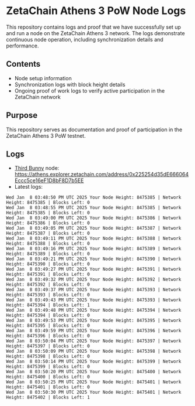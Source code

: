 # ZetaChain Athens 3 PoW Node Logs
This repository contains logs and proof that we have successfully set up and run a node on the ZetaChain Athens 3 network. The logs demonstrate continuous node operation, including synchronization details and performance.

## Contents
- Node setup information
- Synchronization logs with block height details
- Ongoing proof of work logs to verify active participation in the ZetaChain network

## Purpose
This repository serves as documentation and proof of participation in the ZetaChain Athens 3 PoW testnet.

## Logs

- [Third Bunny](https://thirdbunny.xyz/) node: https://athens.explorer.zetachain.com/address/0x225254d35dE666064Eccc5ce16eF1D8bF8D7b5EE
- Latest logs:
```
Wed Jan  8 03:48:50 PM UTC 2025 Your Node Height: 8475385 | Network Height: 8475385 | Blocks Left: 0
Wed Jan  8 03:48:55 PM UTC 2025 Your Node Height: 8475385 | Network Height: 8475385 | Blocks Left: 0
Wed Jan  8 03:49:00 PM UTC 2025 Your Node Height: 8475386 | Network Height: 8475386 | Blocks Left: 0
Wed Jan  8 03:49:05 PM UTC 2025 Your Node Height: 8475387 | Network Height: 8475387 | Blocks Left: 0
Wed Jan  8 03:49:11 PM UTC 2025 Your Node Height: 8475388 | Network Height: 8475388 | Blocks Left: 0
Wed Jan  8 03:49:16 PM UTC 2025 Your Node Height: 8475389 | Network Height: 8475389 | Blocks Left: 0
Wed Jan  8 03:49:21 PM UTC 2025 Your Node Height: 8475390 | Network Height: 8475390 | Blocks Left: 0
Wed Jan  8 03:49:27 PM UTC 2025 Your Node Height: 8475391 | Network Height: 8475391 | Blocks Left: 0
Wed Jan  8 03:49:32 PM UTC 2025 Your Node Height: 8475392 | Network Height: 8475392 | Blocks Left: 0
Wed Jan  8 03:49:37 PM UTC 2025 Your Node Height: 8475393 | Network Height: 8475393 | Blocks Left: 0
Wed Jan  8 03:49:43 PM UTC 2025 Your Node Height: 8475393 | Network Height: 8475394 | Blocks Left: 1
Wed Jan  8 03:49:48 PM UTC 2025 Your Node Height: 8475394 | Network Height: 8475394 | Blocks Left: 0
Wed Jan  8 03:49:53 PM UTC 2025 Your Node Height: 8475395 | Network Height: 8475395 | Blocks Left: 0
Wed Jan  8 03:49:59 PM UTC 2025 Your Node Height: 8475396 | Network Height: 8475396 | Blocks Left: 0
Wed Jan  8 03:50:04 PM UTC 2025 Your Node Height: 8475397 | Network Height: 8475397 | Blocks Left: 0
Wed Jan  8 03:50:09 PM UTC 2025 Your Node Height: 8475398 | Network Height: 8475398 | Blocks Left: 0
Wed Jan  8 03:50:14 PM UTC 2025 Your Node Height: 8475399 | Network Height: 8475399 | Blocks Left: 0
Wed Jan  8 03:50:20 PM UTC 2025 Your Node Height: 8475400 | Network Height: 8475400 | Blocks Left: 0
Wed Jan  8 03:50:25 PM UTC 2025 Your Node Height: 8475401 | Network Height: 8475401 | Blocks Left: 0
Wed Jan  8 03:50:30 PM UTC 2025 Your Node Height: 8475401 | Network Height: 8475402 | Blocks Left: 1
```
